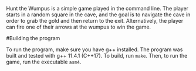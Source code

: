 Hunt the Wumpus is a simple game played in the command line. The player starts in a random square in the cave, and the goal is to navigate the cave in order to grab the gold and then return to the exit. Alternatively, the player can fire one of their arrows at the wumpus to win the game.

#Building the program

To run the program, make sure you have g++ installed. The program was built and tested with g++ 11.4.1 (C++17). To build, run `make`. Then, to run the game, run the executable `asm4`.

